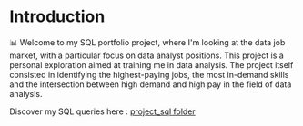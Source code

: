 # Introduction 
📊 Welcome to my SQL portfolio project, where I'm looking at the data job market, with a particular focus on data analyst positions. This project is a personal exploration aimed at training me in data analysis. 
The project itself consisted in identifying the highest-paying jobs, the most in-demand skills and the intersection between high demand and high pay in the field of data analysis.

Discover my SQL queries here : [project_sql folder](/project_sql)
